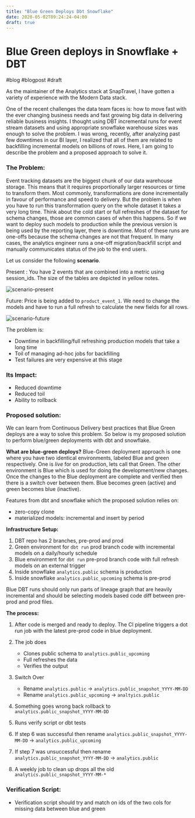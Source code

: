 ```yaml
---
title: "Blue Green Deploys Dbt Snowflake"
date: 2020-05-02T09:24:24-04:00
draft: true
---
```


# Blue Green deploys in Snowflake + DBT
 #blog #blogpost #draft

As the maintainer of the Analytics stack at SnapTravel, I have gotten a variety  of experience with the Modern Data stack. 

One of the recent challenges the data team faces is: how to move fast with the ever changing business needs and fast growing big data in delivering reliable business insights. I thought using DBT incremental runs for event stream datasets and using appropriate snowflake warehouse sizes was enough to solve the problem. I was wrong, recently, after analyzing past few downtimes in our BI layer, I realized that all of them are related to backfilling  incremental models on billions of rows. Here, I am going to describe the problem and a proposed approach to solve it.

### The Problem:

Event tracking datasets are the biggest chunk of our data warehouse storage. This means that it requires proportionally larger resources or time to transform them. Most commonly, transformations are done incrementally in favour of performance and speed to delivery. But the problem is when you have to run this transformation query on the whole dataset it takes a very long time. Think about the cold start or full refreshes of the dataset for schema changes, those are common cases of when this happens.  So if we want to deploy such models to production while the previous version is being used by the reporting layer, there is downtime. Most of these runs are one-offs because the schema changes are not that frequent. In many cases, the analytics engineer runs a one-off migration/backfill script and manually  communicates status of the job to the end users.

Let us consider the following **scenario**.

Present : You have 2 events that are combined into a metric using session_ids. The size of the tables are depicted in yellow notes. 

![scenario-present](https://p91.f3.n0.cdn.getcloudapp.com/items/eDu6Rnop/Image%202020-05-02%20at%209.32.13%20AM.png)


Future: Price is being added to `product_event_1`. We need to change the models and have to run a full refresh to calculate the new fields for all rows.

![scenario-future](https://p91.f3.n0.cdn.getcloudapp.com/items/xQuW6OvW/Image%202020-05-02%20at%209.34.04%20AM.png)

The problem is: 
* Downtime in backfilling/full refreshing production models that take a long time
*  Toil of managing ad-hoc  jobs for backfilling
* Test failures are very expensive at this stage

### Its Impact:
* Reduced downtime
* Reduced toil
* Ability to rollback

### Proposed solution:

We can learn from Continuous Delivery best practices that Blue Green deploys are a way to solve this problem. So below is my proposed solution to perform blue/green deployments with dbt and snowflake.

**What are blue-green deploys?**
Blue-Green deployment approach is one where you have two identical environments, labeled Blue and green respectively. One is *live* for on production, lets call that Green. The other environment is Blue which is used for doing the development/new changes. Once the changes to the Blue deployment are complete and verified then there is a switch over between them. Blue becomes green (active) and green becomes blue (inactive). 

Features from dbt and snowflake which the proposed solution relies on:
* zero-copy clone
* materialized models: incremental and insert by period


**Infrastructure Setup:**
1. DBT repo has 2 branches, pre-prod and prod
2. Green environment for `dbt run` prod branch code with incremental models on a daily/hourly schedule
3. Blue environment for `dbt run` pre-prod branch code with full refresh models on an external trigger
4. Inside snowflake `analytics.public` schema is production
5. Inside snowflake `analytics.public_upcoming` schema is pre-prod
 
Blue DBT runs should only run parts of lineage graph that are heavily incremental and should be selecting models based code diff between pre-prod and prod files.

**The process:**
1. After code is merged and ready to deploy. The CI pipeline triggers a dot run job with the latest pre-prod code in blue deployment.

2. The job does
	* Clones public schema to `analytics.public_upcoming`
	* Full refreshes the data
	* Verifies the output

3. Switch Over
	* Rename `analytics.public` -> `analytics.public_snapshot_YYYY-MM-DD`
	* Rename `analytics.public_upcoming` -> `analtyics.public`

5. Something goes wrong back rollback to `analytics.public_snapshot_YYYY-MM-DD`

6. Runs verify script or dbt tests

7. If step 6 was successful then rename  `analytics.public_snapshot_YYYY-MM-DD` -> `analytics.public_upcoming`

8. If step 7 was unsuccessful then rename `analytics.public_snapshot_YYYY-MM-DD` -> `analytics.public`

9. A weekly job to clean up drops all the old `analytics.public_snapshot_YYYY-MM-*`

### Verification Script:
* Verification script should try and match on ids of the two cols for missing data between blue and green


